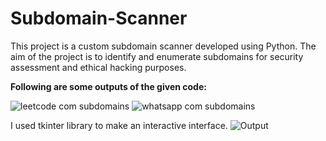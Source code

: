 # Subdomain-Scanner
This project is a custom subdomain scanner developed using Python. The aim of the project is to identify and enumerate subdomains for security assessment and ethical hacking purposes.

**Following are some outputs of the given code:**

![leetcode com subdomains](https://github.com/anushamahajan/Subdomain-Scanner/assets/116106599/6f410fa3-836b-4c23-a14b-28e0452c20b4)
![whatsapp com subdomains](https://github.com/anushamahajan/Subdomain-Scanner/assets/116106599/5eb7eb6f-7ee5-46ae-bbf4-ea5df73f1fa3)

I used tkinter library to make an interactive interface.
![Output](https://github.com/anushamahajan/Subdomain-Scanner/assets/116106599/116b2cee-1057-462c-a303-13593350d148)



